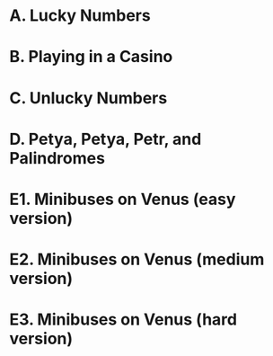 # A. Lucky Numbers
# B. Playing in a Casino
# C. Unlucky Numbers
# D. Petya, Petya, Petr, and Palindromes
# E1. Minibuses on Venus (easy version)
# E2. Minibuses on Venus (medium version)
# E3. Minibuses on Venus (hard version)
